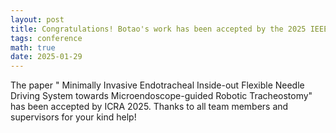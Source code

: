 ```yaml
---
layout: post
title: Congratulations! Botao's work has been accepted by the 2025 IEEE International Conference on Robotics and Automation (ICRA)! Also, Happy Spring Festival!
tags: conference
math: true
date: 2025-01-29
---
```

The paper " Minimally Invasive Endotracheal Inside-out Flexible Needle Driving System towards Microendoscope-guided Robotic Tracheostomy" has been accepted by ICRA 2025.
Thanks to all team members and supervisors for your kind help!
